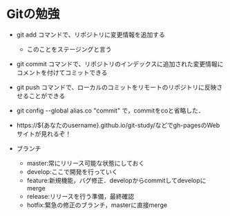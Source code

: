 # Gitの勉強
- git add コマンドで、リポジトリに変更情報を追加する
    - このことをステージングと言う
- git commit コマンドで、リポジトリのインデックスに追加された変更情報にコメントを付けてコミットできる
- git push コマンドで、ローカルのコミットをリモートのリポジトリに反映させることができる

- git config --global alias.co "commit" で，commitをcoと省略した．
- https://${あなたのusername}.github.io/git-study/などでgh-pagesのWebサイトが見れるぞ！

- ブランチ
    - master:常にリリース可能な状態にしておく
    - develop:ここで開発を行っていく
    - feature:新規機能，バグ修正．developからcommitしてdevelopにmerge
    - release:リリースを行う準備，最終確認
    - hotfix:緊急の修正のブランチ，masterに直接merge